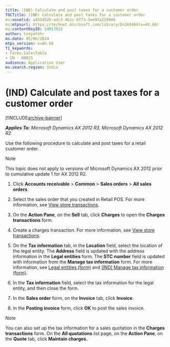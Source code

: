```yaml
---
title: (IND) Calculate and post taxes for a customer order
TOCTitle: (IND) Calculate and post taxes for a customer order
ms:assetid: a453d52b-adc3-4b1c-b773-5ee97a229940
ms:mtpsurl: https://technet.microsoft.com/library/Dn268484(v=AX.60)
ms:contentKeyID: 54917023
author: tonyafehr
ms.date: 05/06/2014
mtps_version: v=AX.60
f1_keywords:
- Forms.SalesTable
- IN - 00015
audience: Application User
ms.search.region: India
---
```


# (IND) Calculate and post taxes for a customer order 


[!INCLUDE[archive-banner](includes/archive-banner.md)]


_**Applies To:** Microsoft Dynamics AX 2012 R3, Microsoft Dynamics AX 2012 R2_

Use the following procedure to calculate and post taxes for a retail customer order.


> [!NOTE]
> <P>This topic does not apply to versions of Microsoft Dynamics AX 2012 prior to cumulative update 1 for AX 2012 R2.</P>



1.  Click **Accounts receivable** \> **Common** \> **Sales orders** \> **All sales orders**.

2.  Select the sales order that you created in Retail POS. For more information, see [View store transactions](view-store-transactions.md).

3.  On the **Action Pane**, on the **Sell** tab, click **Charges** to open the **Charges transactions** form.

4.  Create a charges transaction. For more information, see [View store transactions](view-store-transactions.md).

5.  On the **Tax information** tab, in the **Location** field, select the location of the legal entity. The **Address** field is updated with the address information in the **Legal entities** form. The **STC number** field is updated with information from the **Manage tax information** form. For more information, see [Legal entities (form)](https://technet.microsoft.com/library/hh242860\(v=ax.60\)) and [(IND) Manage tax information (form)](https://technet.microsoft.com/library/jj664802\(v=ax.60\)).

6.  In the **Tax information** field, select the tax information for the legal entity, and then close the form.

7.  In the **Sales order** form, on the **Invoice** tab, click **Invoice**.

8.  In the **Posting invoice** form, click **OK** to post the sales invoice.


> [!NOTE]
> <P>You can also set up the tax information for a sales quotation in the <STRONG>Charges transactions</STRONG> form. On the <STRONG>All quotations</STRONG> list page, on the <STRONG>Action Pane</STRONG>, on the <STRONG>Quote</STRONG> tab, click <STRONG>Maintain charges.</STRONG></P>


  


